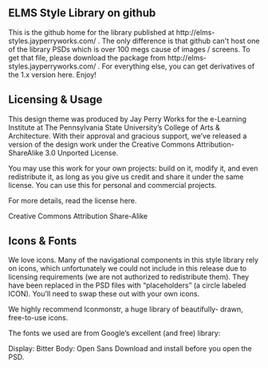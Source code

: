 <h2>ELMS Style Library on github</h2>
This is the github home for the library published at http://elms-styles.jayperryworks.com/ .  The only difference is that github can't host one of the library PSDs which is over 100 megs cause of images / screens.  To get that file, please 
download the package from http://elms-styles.jayperryworks.com/ .  For everything else, you can get derivatives of the 1.x version here. Enjoy!

<h2>Licensing & Usage</h2>
This design theme was produced by Jay Perry Works for the e-Learning Institute at The Pennsylvania State University’s College of Arts & Architecture. With their approval and gracious support, we’ve released a version of the design work under the Creative Commons Attribution-ShareAlike 3.0 Unported License.

You may use this work for your own projects: build on it, modify it, and even redistribute it, as long as you give us credit and share it under the same license. You can use this for personal and commercial projects.

For more details, read the license here.

Creative Commons  Attribution  Share-Alike
<h2>Icons & Fonts</h2>
We love icons. Many of the navigational components in this style library rely on icons, which unfortunately we could not include in this release due to licensing requirements (we are not authorized to redistribute them). They have been replaced in the PSD files with “placeholders” (a circle labeled ICON). You’ll need to swap these out with your own icons.

We highly recommend Iconmonstr, a huge library of beautifully- drawn, free-to-use icons.

The fonts we used are from Google’s excellent (and free) library:

Display:  Bitter Body:  Open Sans
Download and install before you open the PSD.
